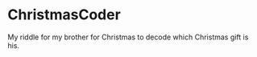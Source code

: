 ChristmasCoder
==============

My riddle for my brother for Christmas to decode which Christmas gift is his.
